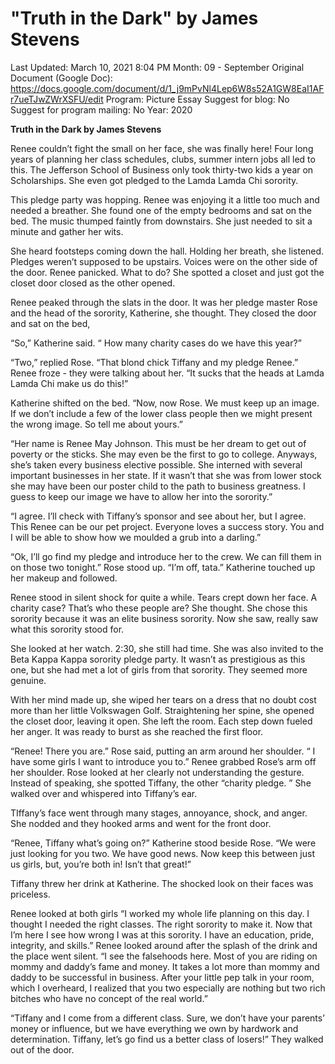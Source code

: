 # "Truth in the Dark" by James Stevens

Last Updated: March 10, 2021 8:04 PM
Month: 09 - September
Original Document (Google Doc): https://docs.google.com/document/d/1_j9mPvNl4Lep6W8s52A1GW8EaI1AFr7ueTJwZWrXSFU/edit
Program: Picture Essay
Suggest for blog: No
Suggest for program mailing: No
Year: 2020

**Truth in the Dark by James Stevens**

Renee couldn’t fight the small on her face, she was finally here! Four long years of planning her class schedules, clubs, summer intern jobs all led to this. The Jefferson School of Business only took thirty-two kids a year on Scholarships. She even got pledged to the Lamda Lamda Chi sorority.

This pledge party was hopping. Renee was enjoying it a little too much and needed a breather. She found one of the empty bedrooms and sat on the bed. The music thumped faintly from downstairs. She just needed to sit a minute and gather her wits.

She heard footsteps coming down the hall. Holding her breath, she listened. Pledges weren’t supposed to be upstairs. Voices were on the other side of the door. Renee panicked. What to do? She spotted a closet and just got the closet door closed as the other opened.

Renee peaked through the slats in the door. It was her pledge master Rose and the head of the sorority, Katherine, she thought. They closed the door and sat on the bed,

“So,” Katherine said. “ How many charity cases do we have this year?”

“Two,” replied Rose. “That blond chick Tiffany and my pledge Renee.” Renee froze - they were talking about her. “It sucks that the heads at Lamda Lamda Chi make us do this!”

Katherine shifted on the bed. “Now, now Rose. We must keep up an image. If we don’t include a few of the lower class people then we might present the wrong image. So tell me about yours.”

“Her name is Renee May Johnson. This must be her dream to get out of poverty or the sticks. She may even be the first to go to college. Anyways, she’s taken every business elective possible. She interned with several important businesses in her state. If it wasn’t that she was from lower stock she may have been our poster child to the path to business greatness. I guess to keep our image we have to allow her into the sorority.”

“I agree. I’ll check with Tiffany’s sponsor and see about her, but I agree. This Renee can be our pet project. Everyone loves a success story. You and I will be able to show how we moulded a grub into a darling.”

“Ok, I’ll go find my pledge and introduce her to the crew. We can fill them in on those two tonight.” Rose stood up. “I’m off, tata.” Katherine touched up her makeup and followed.

Renee stood in silent shock for quite a while. Tears crept down her face. A charity case? That’s who these people are? She thought. She chose this sorority because it was an elite business sorority. Now she saw, really saw what this sorority stood for.

She looked at her watch. 2:30, she still had time. She was also invited to the Beta Kappa Kappa sorority pledge party. It wasn’t as prestigious as this one, but she had met a lot of girls from that sorority. They seemed more genuine.

With her mind made up, she wiped her tears on a dress that no doubt cost more than her little Volkswagen Golf. Straightening her spine, she opened the closet door, leaving it open. She left the room. Each step down fueled her anger. It was ready to burst as she reached the first floor.

“Renee! There you are.” Rose said, putting an arm around her shoulder. “ I have some girls I want to introduce you to.” Renee grabbed Rose’s arm off her shoulder. Rose looked at her clearly not understanding the gesture. Instead of speaking, she spotted Tiffany, the other “charity pledge. ” She walked over and whispered into Tiffany’s ear.

TIffany’s face went through many stages, annoyance, shock, and anger. She nodded and they hooked arms and went for the front door.

“Renee, Tiffany what’s going on?” Katherine stood beside Rose. “We were just looking for you two. We have good news. Now keep this between just us girls, but, you’re both in! Isn’t that great!”

Tiffany threw her drink at Katherine. The shocked look on their faces was priceless.

Renee looked at both girls “I worked my whole life planning on this day. I thought I needed the right classes. The right sorority to make it. Now that I’m here I see how wrong I was at this sorority. I have an education, pride, integrity, and skills.” Renee looked around after the splash of the drink and the place went silent. “I see the falsehoods here. Most of you are riding on mommy and daddy’s fame and money. It takes a lot more than mommy and daddy to be successful in business. After your little pep talk in your room, which I overheard, I realized that you two especially are nothing but two rich bitches who have no concept of the real world.”

“Tiffany and I come from a different class. Sure, we don’t have your parents’ money or influence, but we have everything we own by hardwork and determination. Tiffany, let’s go find us a better class of losers!” They walked out of the door.